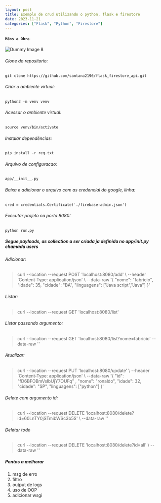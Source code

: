 ```yaml
---
layout: post
title: Exemplo de crud utilizando o python, flask e firestore
date: 2023-11-21
categories: ["Flask", "Python", "Firestore"]
---
```


#### `Mãos a Obra`

![Dummy Image 8]({{site.baseurl}}/assets/icons/imgs/work2.gif)

###### Clone do repositorio:
`git clone https://github.com/santana2196/flask_firestore_api.git`

###### Criar o ambiente virtual:
`python3 -m venv venv`

###### Acessar o ambiente virtual:
`source venv/bin/activate`

###### Instalar dependências:
`pip install -r req.txt`

###### Arquivo de configuracao:
`app/__init__.py`

###### Baixa e adicionar o arquivo com as credencial do google, linha:
`cred = credentials.Certificate('./firebase-admin.json')`

###### Executar projeto na porta 8080:
`python run.py`

##### Segue payloads, as collection a ser criada ja definida no app/__init__.py chamada users

###### Adicionar:
> curl --location --request POST 'localhost:8080/add' \ --header 'Content-Type: application/json' \ --data-raw '{ "nome": "fabricio", "idade": 35, "cidade": "BA", "linguagens": ["Java script","Java"] }'

###### Listar:
> curl --location --request GET 'localhost:8080/list'

###### Listar passando argumento:
> curl --location --request GET 'localhost:8080/list?nome=fabricio' --data-raw ''

###### Atualizar:
> curl --location --request PUT 'localhost:8080/update' \ --header 'Content-Type: application/json' \ --data-raw '{ "id": "fD6BFOBmVsIbUjY7OUFq" , "nome": "ronaldo", "idade": 32, "cidade": "SP", "linguagens": ["python"] }'

###### Delete com argumento id:
> curl --location --request DELETE 'localhost:8080/delete?id=60LnTY0jSTmibWSc3b5S' \ --data-raw ''

###### Deletar todo
> curl --location --request DELETE 'localhost:8080/delete?id=all' \ --data-raw ''

##### Pontos a melhorar
1. msg de erro 
1. filtro 
1. output de logs 
1. uso de OOP 
1. adicionar wsgi 